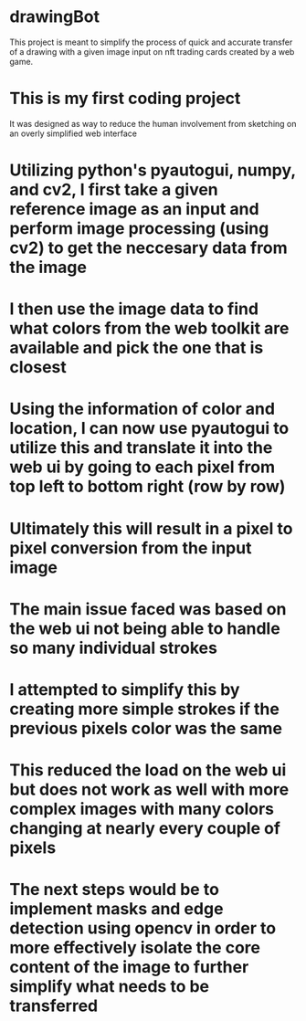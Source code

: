# drawingBot
This project is meant to simplify the process of quick and accurate transfer of a drawing with a given image input on nft trading cards created by a web game.
# This is my first coding project
It was designed as way to reduce the human involvement from sketching on an overly simplified web interface
# Utilizing python's pyautogui, numpy, and cv2, I first take a given reference image as an input and perform image processing (using cv2) to get the neccesary data from the image
# I then use the image data to find what colors from the web toolkit are available and pick the one that is closest
# Using the information of color and location, I can now use pyautogui to utilize this and translate it into the web ui by going to each pixel from top left to bottom right (row by row)
# Ultimately this will result in a pixel to pixel conversion from the input image
# The main issue faced was based on the web ui not being able to handle so many individual strokes
# I attempted to simplify this by creating more simple strokes if the previous pixels color was the same
# This reduced the load on the web ui but does not work as well with more complex images with many colors changing at nearly every couple of pixels
# The next steps would be to implement masks and edge detection using opencv in order to more effectively isolate the core content of the image to further simplify what needs to be transferred 
